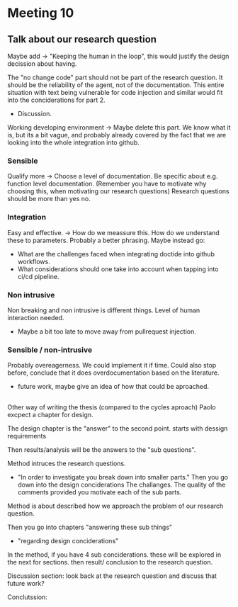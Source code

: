 # Meeting 10

## Talk about our research question
Maybe add -> "Keeping the human in the loop", this would justify the design decission about having.

The "no change code" part should not be part of the research question. It should be the reliability of the agent, not of the documentation. 
This entire situation with text being vulnerable for code injection and similar would fit into the conciderations for part 2.
* Discussion.

Working developing environment -> Maybe delete this part. We know what it is, but its a bit vague, and probably already covered by the fact that we are looking into the whole integration into github.



### Sensible
Qualify more -> Choose a level of documentation. Be specific about e.g. function level documentation. (Remember you have to motivate why choosing this, when motivating our research questions)
Research questions should be more than yes no.

### Integration
Easy and effective. -> How do we meassure this. How do we understand these to parameters. 
Probably a better phrasing.
Maybe instead go:
* What are the challenges faced when integrating doctide into github workflows.
* What considerations should one take into account when tapping into ci/cd pipeline.

### Non intrusive
Non breaking and non intrusive is different things.
Level of human interaction needed.
* Maybe a bit too late to move away from pullrequest injection.

### Sensible / non-intrusive 
Probably overeagerness.
We could implement it if time.
Could also stop before, conclude that it does overdocumentation based on the literature. 
* future work, maybe give an idea of how that could be aproached.

##
Other way of writing the thesis (compared to the cycles aproach)
Paolo excpect a chapter for design.

The design chapter is the "answer" to the second point.
starts with dessign requirements

Then results/analysis will be the answers to the "sub questions".


Method intruces the research questions.
* "In order to investigate you break down into smaller parts."
Then you go down into the design conciderations
The challanges.
The quality of the comments provided
you motivate each of the sub parts.

Method is about described how we approach the problem of our research question.

Then you go into chapters "answering these sub things"
* "regarding design conciderations"

In the method, if you have 4 sub conciderations. these will be explored in the next for sections.
then result/ conclusion to the research question.

Discussion section:
look back at the research question and discuss that
future work?

Conclutssion:
